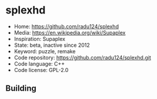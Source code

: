 # splexhd

- Home: https://github.com/radu124/splexhd
- Media: https://en.wikipedia.org/wiki/Supaplex
- Inspiration: Supaplex
- State: beta, inactive since 2012
- Keyword: puzzle, remake
- Code repository: https://github.com/radu124/splexhd.git
- Code language: C++
- Code license: GPL-2.0

## Building
